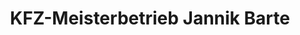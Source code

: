---
title: "KFZ-Meisterbetrieb Jannik Barte"
url: /bockenem/kfz-meisterbetrieb-jannik-barte/
shop: Autowerkstatt
---